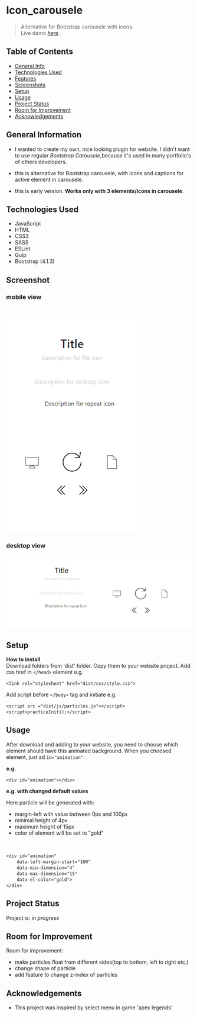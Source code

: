 # Icon_carousele
>Alternative for Bootstrap carousele with icons.<br/>
> Live demo [_here_](https://htmlpreview.github.io/?https://github.com/WojcioTrue/Icons_carousele/blob/master/index.html).

## Table of Contents
* [General Info](#general-information)
* [Technologies Used](#technologies-used)
* [Features](#features)
* [Screenshots](#screenshots)
* [Setup](#setup)
* [Usage](#usage)
* [Project Status](#project-status)
* [Room for Improvement](#room-for-improvement)
* [Acknowledgements](#acknowledgements)


## General Information
- I wanted to create my own, nice looking plugin for website. I didn't want to use regular *Bootstrap Carousele*,because it's used in many portfolio's of others developers.
- this is alternative for Bootstrap carousele, with icons and captions for active element in carousele.

- this is early version. **Works only with 3 elements/icons in carousele**.

## Technologies Used
- JavaScript
- HTML
- CSS3
- SASS
- ESLint
- Gulp
- Bootstrap (4.1.3)

## Screenshot
### mobile view
<br/>

![alt text](/src/img/screen/mobile__screen.png)
<br/>

### desktop view
![alt text](/src/img/screen/desktop__screen.png)


## Setup
**How to install**<br/>
Download folders from 'dist' folder.
Copy them to your website project.
Add css href in `</head>` element e.g.

    <link rel="stylesheet" href="dist/css/style.css">
Add script before `</body>` tag and initiate e.g.

    <script src ="dist/js/particles.js"></script>
    <script>practiceInit();</script>

## Usage
After download and adding to your website, you need to choose which element should have this animated background.
When you choosed element, just ad `id="animation"`.

**e.g.**

	<div id="animation"></div>
**e.g. with changed default values**

Here particle will be generated with:
- margin-left with value between 0px and 100px
- minimal height of 4px
- maximum height of 15px
- color of element will be set to "gold"
<br/>

	<div id="animation" 
		data-left-margin-start="100" 
		data-min-dimension="4"       
		data-max-dimension="15" 
		data-el-color="gold">
	</div>

## Project Status
Project is: _in progress_


## Room for Improvement

Room for improvement:
- make particles float from different sides(top to bottom, left to right etc.)
- change shape of particle
- add feature to change z-index of particles


## Acknowledgements

- This project was inspired by select menu in game 'apex legends'




